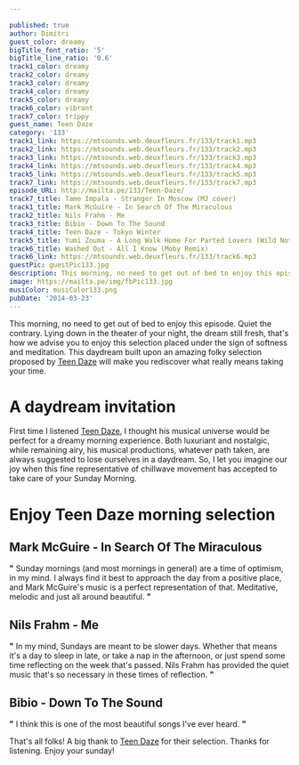 ```yaml
---

published: true
author: Dimitri
guest_color: dreamy
bigTitle_font_ratio: '5'
bigTitle_line_ratio: '0.6'
track1_color: dreamy
track2_color: dreamy
track3_color: dreamy
track4_color: dreamy
track5_color: dreamy
track6_color: vibrant
track7_color: trippy
guest_name: Teen Daze
category: '133'
track1_link: https://mtsounds.web.deuxfleurs.fr/133/track1.mp3
track2_link: https://mtsounds.web.deuxfleurs.fr/133/track2.mp3
track3_link: https://mtsounds.web.deuxfleurs.fr/133/track3.mp3
track4_link: https://mtsounds.web.deuxfleurs.fr/133/track4.mp3
track5_link: https://mtsounds.web.deuxfleurs.fr/133/track5.mp3
track7_link: https://mtsounds.web.deuxfleurs.fr/133/track7.mp3
episode_URL: http://mailta.pe/133/Teen-Daze/
track7_title: Tame Impala - Stranger In Moscow (MJ cover)
track1_title: Mark McGuire - In Search Of The Miraculous
track2_title: Nils Frahm - Me
track3_title: Bibio - Down To The Sound
track4_title: Teen Daze - Tokyo Winter
track5_title: Yumi Zouma - A Long Walk Home For Parted Lovers (Wild Nothing Remix)
track6_title: Washed Out - All I Know (Moby Remix)
track6_link: https://mtsounds.web.deuxfleurs.fr/133/track6.mp3
guestPic: guestPic133.jpg
description: This morning, no need to get out of bed to enjoy this episode. Quiet the contrary. Lying down in the theater of your night, the dream still fresh, that's how we advise you to enjoy this selection placed under the sign of softness and meditation. This daydream built upon an amazing folky selection proposed by Teen Daze will make you rediscover what really means taking your time.
image: https://mailta.pe/img/fbPic133.jpg
musiColor: musiColor133.png
pubDate: '2014-03-23'
---
```



This morning, no need to get out of bed to enjoy this episode. Quiet the contrary. Lying down in the theater of your night, the dream still fresh, that's how we advise you to enjoy this selection placed under the sign of softness and meditation. This daydream built upon an amazing folky selection proposed by [Teen Daze](https://soundcloud.com/teendaze) will make you rediscover what really means taking your time. 

# A daydream invitation
First time I listened [Teen Daze](https://soundcloud.com/teendaze), I thought his musical universe would be perfect for a dreamy morning experience. Both luxuriant and nostalgic, while remaining airy, his musical productions, whatever path taken, are always suggested to lose ourselves in a daydream. So, I let you imagine our joy when this fine representative of chillwave movement has accepted to take care of your Sunday Morning. 

# Enjoy Teen Daze morning selection

## Mark McGuire - In Search Of The Miraculous
**"** Sunday mornings (and most mornings in general) are a time of optimism, in my mind.  I always find it best to approach the day from a positive place, and Mark McGuire's music is a perfect representation of that.  Meditative, melodic and just all around beautiful. **"** 

## Nils Frahm - Me
**"** In my mind, Sundays are meant to be slower days.  Whether that means it's a day to sleep in late, or take a nap in the afternoon, or just spend some time reflecting on the week that's passed.  Nils Frahm has provided the quiet music that's so necessary in these times of reflection. **"** 

## Bibio - Down To The Sound
**"** I think this is one of the most beautiful songs I've ever heard. **"** 


That's all folks! A big thank to [Teen Daze](https://soundcloud.com/teendaze) for their selection. Thanks for listening. Enjoy your sunday!
